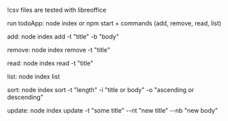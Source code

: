 !csv files are tested with libreoffice

run todoApp: node index or npm start + commands (add, remove, read, list)

add: node index add -t "title" -b "body"

remove: node index remove -t "title"

read: node index read -t "title"

list: node index list

sort: node index sort -t "length" -i "title or body" -o "ascending or descending"

update: node index update -t "some title" --nt "new title" --nb "new body"
